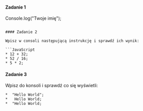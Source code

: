 #### Zadanie 1

Console.log("Twoje imię");


```

#### Zadanie 2

Wpisz w consoli następującą instrukcję i sprawdź ich wynik:

```JavaScript
* 12 + 32;
* 52 / 16;
* 5 * 2;
```

#### Zadanie 3

Wpisz do konsoli i sprawdź co się wyświetli:

```
*  "Hello World";
*   Hello World;
*  "Hello World;
```